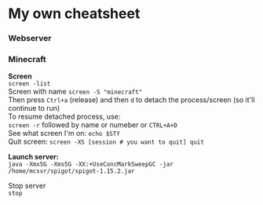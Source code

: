 # My own cheatsheet


### Webserver

### Minecraft


**Screen**  
`screen -list`  
Screen with name `screen -S "minecraft"`  
Then press `Ctrl+a` (release) and then `d` to detach the process/screen (so it'll continue to run)  
To resume detached process, use:  
`screen -r` followed by name or numeber or `CTRL+A+D`  
See what screen I'm on: `echo $STY`  
Quit screen: `screen -XS [session # you want to quit] quit`  
   
**Launch server:**  
`java -Xmx5G -Xms5G -XX:+UseConcMarkSweepGC -jar /home/mcsvr/spigot/spigot-1.15.2.jar`  
  
Stop server     
`stop`
